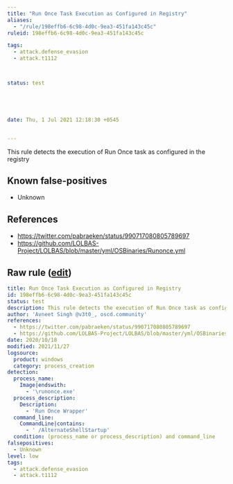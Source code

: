 ```yaml
---
title: "Run Once Task Execution as Configured in Registry"
aliases:
  - "/rule/198effb6-6c98-4d0c-9ea3-451fa143c45c"
ruleid: 198effb6-6c98-4d0c-9ea3-451fa143c45c

tags:
  - attack.defense_evasion
  - attack.t1112



status: test





date: Thu, 1 Jul 2021 12:18:30 +0545


---
```


This rule detects the execution of Run Once task as configured in the registry

<!--more-->


## Known false-positives

* Unknown



## References

* https://twitter.com/pabraeken/status/990717080805789697
* https://github.com/LOLBAS-Project/LOLBAS/blob/master/yml/OSBinaries/Runonce.yml


## Raw rule ([edit](https://github.com/SigmaHQ/sigma/edit/master/rules/windows/process_creation/proc_creation_win_susp_runonce_execution.yml))
```yaml
title: Run Once Task Execution as Configured in Registry
id: 198effb6-6c98-4d0c-9ea3-451fa143c45c
status: test
description: This rule detects the execution of Run Once task as configured in the registry
author: 'Avneet Singh @v3t0_, oscd.community'
references:
  - https://twitter.com/pabraeken/status/990717080805789697
  - https://github.com/LOLBAS-Project/LOLBAS/blob/master/yml/OSBinaries/Runonce.yml
date: 2020/10/18
modified: 2021/11/27
logsource:
  product: windows
  category: process_creation
detection:
  process_name:
    Image|endswith:
      - '\runonce.exe'
  process_description:
    Description:
      - 'Run Once Wrapper'
  command_line:
    CommandLine|contains:
      - ' /AlternateShellStartup'
  condition: (process_name or process_description) and command_line
falsepositives:
  - Unknown
level: low
tags:
  - attack.defense_evasion
  - attack.t1112

```
